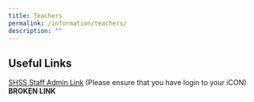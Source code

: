 ```yaml
---
title: Teachers
permalink: /information/teachers/
description: ""
---
```



Useful Links
------------

[SHSS Staff Admin Link](https://sites.google.com/moe.edu.sg/shssstafflink/home) (Please ensure that you have login to your iCON) **BROKEN LINK**